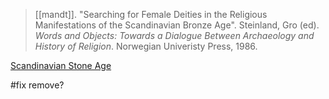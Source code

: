 > [[mandt]]. "Searching for Female Deities in the Religious Manifestations of the Scandinavian Bronze Age". Steinland, Gro (ed). *Words and Objects: Towards a Dialogue Between Archaeology and History of Religion*. Norwegian Univeristy Press, 1986.
 
[Scandinavian Stone Age](scandinavian-stone-age.md)


#fix remove?